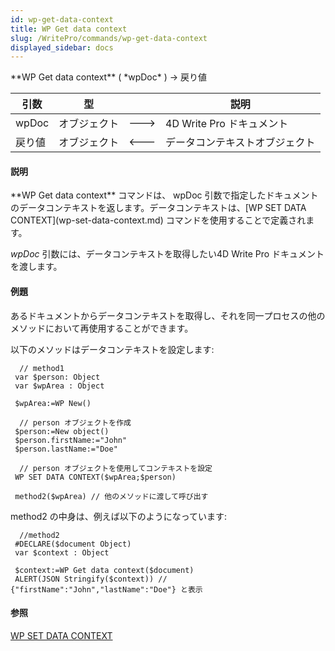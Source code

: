 ```yaml
---
id: wp-get-data-context
title: WP Get data context
slug: /WritePro/commands/wp-get-data-context
displayed_sidebar: docs
---
```


<!--REF #_command_.WP Get data context.Syntax-->**WP Get data context** ( *wpDoc* ) -> 戻り値<!-- END REF-->
<!--REF #_command_.WP Get data context.Params-->
| 引数 | 型 |  | 説明 |
| --- | --- | --- | --- |
| wpDoc | オブジェクト | &#x1F852; | 4D Write Pro ドキュメント |
| 戻り値 | オブジェクト | &#x1F850; | データコンテキストオブジェクト |

<!-- END REF-->

#### 説明 

<!--REF #_command_.WP Get data context.Summary-->**WP Get data context** コマンドは、 wpDoc 引数で指定したドキュメントのデータコンテキストを返します。<!-- END REF-->データコンテキストは、[WP SET DATA CONTEXT](wp-set-data-context.md) コマンドを使用することで定義されます。

*wpDoc* 引数には、データコンテキストを取得したい4D Write Pro ドキュメントを渡します。

#### 例題 

あるドキュメントからデータコンテキストを取得し、それを同一プロセスの他のメソッドにおいて再使用することができます。

以下のメソッドはデータコンテキストを設定します: 

```4d
  // method1
 var $person: Object
 var $wpArea : Object
 
 $wpArea:=WP New()
 
  // person オブジェクトを作成
 $person:=New object()
 $person.firstName:="John"
 $person.lastName:="Doe"
 
  // person オブジェクトを使用してコンテキストを設定
 WP SET DATA CONTEXT($wpArea;$person)
 
 method2($wpArea) // 他のメソッドに渡して呼び出す
```

method2 の中身は、例えば以下のようになっています:

```4d
  //method2
 #DECLARE($document Object)
 var $context : Object
 
 $context:=WP Get data context($document)
 ALERT(JSON Stringify($context)) // {"firstName":"John","lastName":"Doe"} と表示
```

#### 参照 

  
[WP SET DATA CONTEXT](wp-set-data-context.md)  